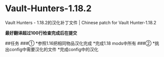 # Vault-Hunters-1.18.2
Vault Hunters - 1.18.2的汉化补丁文件 | Chinese patch for Vault Hunter-1.18.2  

**最好翻译超过100行检查完成后在提交**

##任务
###①
*参照1.16把相同物品汉化完成
*完成1.18 mods中所有
###②
*挑出config中需要汉化的文件
*完成config中的汉化